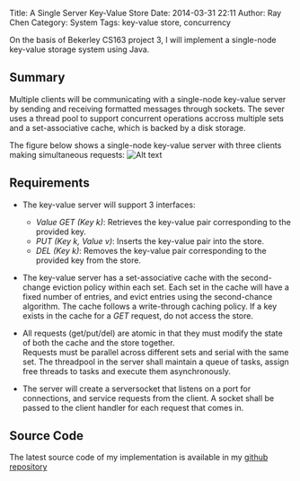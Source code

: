 Title: A Single Server Key-Value Store 
Date: 2014-03-31 22:11
Author: Ray Chen
Category: System
Tags: key-value store, concurrency 

On the basis of Bekerley CS163 project 3, I will implement a single-node key-value storage system using Java.

## Summary

Multiple clients will be communicating with a single-node key-value server by sending and receiving
formatted messages through sockets. The sever uses a thread pool to support concurrent operations
accross multiple sets and a set-associative cache, which is backed by a disk storage.

The figure below shows a single-node key-value server with three clients making simultaneous requests:
![Alt text](http://www.raydevblog.us/images/kvstore.jpg)

## Requirements

* The key-value server will support 3 interfaces:
    - _Value GET (Key k)_: Retrieves the key-value pair corresponding to the provided key.
    - _PUT (Key k, Value v)_: Inserts the key-value pair into the store.
    - _DEL (Key k)_: Removes the key-value pair corresponding to the provided key from the store.

* The key-value server has a set-associative cache with the second-change eviction policy within each set.
  Each set in the cache will have a fixed number of entries, and evict entries using the second-chance algorithm.
  The cache follows a write-through caching policy. If a key exists in the cache for a _GET_ request, do not access
  the store.

* All requests (get/put/del) are atomic in that they must modify the state of both the cache and the store together.  
  Requests must be parallel across different sets and serial with the same set. The threadpool in the server shall
  maintain a queue of tasks, assign free threads to tasks and execute them asynchronously.

* The server will create a serversocket that listens on a port for connections, and service requests from the client.
  A socket shall be passed to the client handler for each request that comes in.

## Source Code

The latest source code of my implementation is available in my [github repository](https://github.com/garudareiga/computer_system_design/tree/master/kvstore/src/edu/berkeley/cs162)
